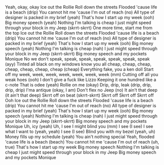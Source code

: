 Yeah, okay, okay
Ice out the Rollie
Roll down the streets
Flooded 'cause life is a beach (drip)
You cannot hit me 'cause I'm out of reach (no)
All type of designer is packed in my brief (yeah)
That's how I start up my week (ooh)
Big money speech (yeah)
Nothing I'm talking is cheap
I just might speed through your block in my Jeep (skrrt-skrrt)
One more time, start me from the top
Ice out the Rollie
Roll down the streets
Flooded 'cause life is a beach (drip)
You cannot hit me 'cause I'm out of reach (no)
All type of designer is packed in my brief (yeah)
That's how I start up my week (ooh)
Big money speech (yeah)
Nothing I'm talking is cheap (nah)
I just might speed through your block in my Jeep (skrrt-skrrt)
Big money speech and my pockets Monique
No we don't speak, speak, speak, speak, speak, speak, speak (ayy)
Tinted all black on my windows know you all cheap, cheap, cheap, cheap, cheap, cheap, cheap (cheap)
Everything fake, you a ken doll
Start off my week, week, week, week, week, week, week (mm)
Cutting off all you weak hoes (ooh)
I don't give a fuck like Lizzo
Keeping it one hundred like a c-note
That is odee (yeah)
Rollie on me (okay)
Drip, drip, leak (drip, drip, drip, drip)
I'ma antique (okay, I am)
Don't flex no Jeep (no)
It ain't that deep (it ain't that deep)
Skrrt off on beat (skrrt-skrrt)
Skrrt off
Skrrt off
Skrrt off
Ooh
Ice out the Rollie
Roll down the streets
Flooded 'cause life is a beach (drip)
You cannot hit me 'cause I'm out of reach (no)
All type of designer is packed in my brief (yeah)
That's how I start up my week (ooh)
Big money speech (yeah)
Nothing I'm talking is cheap (nah)
I just might speed through your block in my Jeep (skrrt-skrrt)
Big money speech and my pockets Monique
Uh, icy (yeah)
Uh, I see I might blind you (mm)
I see (I see)
I see what I want to (yeah, yeah)
I see (I see)
Blind you with my bezel (yeah, uh)
Money fills up my schedule (yeah)
You ain't nothing special
Yeah, flooded 'cause life is a beach (beach)
You cannot hit me 'cause I'm out of reach (uh, true)
That's how I start up my week
Big money speech
Nothing I'm talking is cheap
I just might speed through your block in my Jeep
Big money speech and my pockets Monique